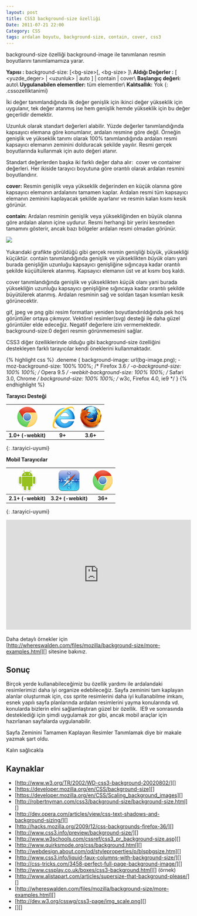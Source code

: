 ```yaml
---
layout: post
title: CSS3 background-size özelliği
Date: 2011-07-21 22:00
Category: CSS
tags: ardalan boyutu, background-size, contain, cover, css3
---
```


background-size özelliği background-image ile tanımlanan resmin
boyutlarını tanımlamamıza yarar.

**Yapısı :** background-size: [&lt;bg-size&gt;[, &lt;bg-size&gt; ]\\
**Aldığı Değerler :** [ <yuzde_deger\> | <uzunluk\> | auto ] |
contain | cover\\
**Başlangıç değeri:** auto\\
**Uygulanabilen elementler:** tüm elementler\\
**Kalıtsallık:** Yok
{: .cssozelliktanimi}

İki değer tanımlandığında ilk değer genişlik için ikinci değer yükseklik
için uygulanır, tek değer atanmış ise hem genişlik hemde yükseklik için
bu değer geçerlidir demektir.

Uzunluk olarak standart değerleri alabilir. Yüzde değerler
tanımlandığında kapsayıcı elemana göre konumlanır, ardalan resmine göre
değil. Örneğin genişlik ve yükseklik tanımı olarak 100% tanımlandığında
ardalan resmi kapsayıcı elemanın zeminini dolduracak şekilde yayılır.
Resmi gerçek boyutlarında kullanmak için auto değeri atanır.

Standart değerlerden başka iki farklı değer daha alır:  cover ve
container değerleri. Her ikiside tarayıcı boyutuna göre orantılı olarak
ardalan resmini boyutlandırır.

**cover:** Resmin genişlik veya yükseklik değerinden en küçük olanına
göre kapsayıcı elemanın ardalanını tamamen kaplar. Ardalan resmi tüm
kapsayıcı elemanın zeminini kaplayacak şekilde ayarlanır ve resmin kalan
kısmı kesik görünür.

**contain:** Ardalan resminin genişlik veya yüksekliğinden en büyük
olanına göre ardalan alanın içine uydurur. Resmi herhangi bir yerini
kesmeden tamamını gösterir, ancak bazı bölgeler ardalan resmi olmadan
görünür.

![][100]

Yukarıdaki grafikte görüldüğü gibi gerçek resmin genişliği büyük,
yüksekliği küçüktür.
contain tanımlandığında genişlik ve yükseklikten *büyük* olanı yani
burada genişliğin uzunluğu kapsayıcı genişliğine sığıncaya kadar
orantılı şekilde küçültülerek atanmış. Kapsayıcı elemanın üst ve at
kısmı boş kaldı.  

cover tanımlandığında genişlik ve yükseklikten *küçük* olanı yani burada
yüksekliğin uzunluğu kapsayıcı genişliğine sığıncaya kadar orantılı
şekilde büyütülerek atanmış. Ardalan resminin sağ ve soldan taşan
kısımları kesik görünecektir.

gif, jpeg ve png gibi resim formatları yeniden boyutlandırıldığında pek
hoş görüntüler ortaya çıkmıyor. Vektörel resimler(svg) desteği ile daha
güzel görüntüler elde edeceğiz. Negatif değerlere izin vermemektedir.
background-size:0 değeri resmin görünmemesini sağlar.

CSS3 diğer özelliklerinde olduğu gibi background-size özelliğini
destekleyen farklı tarayıcılar kendi öneklerini kullanmaktadır.

{% highlight css %}
.deneme {
	background-image: url(bg-image.png);
	-moz-background-size: 100% 100%;           /* Firefox 3.6 */
	-o-background-size: 100% 100%;           /* Opera 9.5 */
	-webkit-background-size: 100% 100%;           /* Safari 3.0, Chrome */
	background-size: 100% 100%;           /* w3c, Firefox 4.0, ie9  */
}
{% endhighlight %}

**Tarayıcı Desteği**

|![Chrome][chrome]|![explorer][explorer]|![Firefox][firefox]|
|:-----------------:|:---------------:|:-------------------:|
|**1.0+ (-webkit)**|**9+**|**3.6+**|
{: .tarayici-uyumi}

**Mobil Tarayıcılar**

|![Android][android] | ![Mobil Safari][msafari] | ![Chrome][chrome] |
|:------------------------:|:----------------------:|:-------------------:|
|**2.1+ (-webkit)**|**3.2+ (-webkit)**|**36+**|
{: .tarayici-uyumi}

<iframe width="100%" height="300" src="http://jsfiddle.net/fatihhayri/TrWy2/8/embedded/result,css,html" frameborder="0"></iframe>

Daha detaylı örnekler için [http://whereswalden.com/files/mozilla/background-size/more-examples.html][] sitesine bakınız.

## Sonuç

Birçok yerde kullanabileceğimiz bu özellik yardımı ile ardalandaki
resimlerimizi daha iyi organize edebileceğiz. Sayfa zeminini tam
kaplayan alanlar oluşturmak için, css sprite resimlerini daha iyi
kullanabilme imkanı, esnek yapılı sayfa planlarında ardalan resimlerini
yayma konularında vd. konularda bizlerin elini sağlamlaştıran güzel bir
özellik.  IE9 ve sonrasında desteklediği için şimdi uygulamak zor gibi,
ancak mobil araçlar için hazırlanan sayfalarda uygulanabilir.

Sayfa Zeminini Tamamen Kaplayan Resimler Tanımlamak diye bir makale
yazmak şart oldu.

Kalın sağlıcakla

## Kaynaklar

-   [http://www.w3.org/TR/2002/WD-css3-background-20020802/][]
-   [https://developer.mozilla.org/en/CSS/background-size][]
-   [https://developer.mozilla.org/en/CSS/Scaling_background_images][]
-   [http://robertnyman.com/css3/background-size/background-size.html][]
-   [http://dev.opera.com/articles/view/css-text-shadows-and-background-sizing/][]
-   [http://hacks.mozilla.org/2009/12/css-backgrounds-firefox-36/][]
-   [http://www.css3.info/preview/background-size/][]
-   [http://www.w3schools.com/cssref/css3_pr_background-size.asp][]
-   [http://www.quirksmode.org/css/background.html][]
-   [http://webdesign.about.com/od/styleproperties/p/blspbgsize.htm][]
-   [http://www.css3.info/liquid-faux-columns-with-background-size/][]
-   [http://css-tricks.com/3458-perfect-full-page-background-image/][]
-   [http://www.cssplay.co.uk/boxes/css3-background.html][] (örnek)
-   [http://www.alistapart.com/articles/supersize-that-background-please/][]
-   [http://whereswalden.com/files/mozilla/background-size/more-examples.html][]
-   [http://dev.w3.org/csswg/css3-page/img_scale.png][]
-   [][]

  [100]: https://lh6.googleusercontent.com/vPFmtJY6MNPZQFrtimtMV9QRAkfyAQa0EUmCeBZGKEXqWMi-lBwCGcNG7AxW8REH67JGVB55m-oyZtM4uixFH-F5J2KjTvtO2SpQ-qvBq-XR54vsRks
  [http://whereswalden.com/files/mozilla/background-size/more-examples.html]: http://whereswalden.com/files/mozilla/background-size/more-examples.html
  [http://www.w3.org/TR/2002/WD-css3-background-20020802/]: http://www.w3.org/TR/2002/WD-css3-background-20020802/
  [https://developer.mozilla.org/en/CSS/background-size]: https://developer.mozilla.org/en/CSS/background-size
  [https://developer.mozilla.org/en/CSS/Scaling_background_images]: https://developer.mozilla.org/en/CSS/Scaling_background_images
  [http://robertnyman.com/css3/background-size/background-size.html]: http://robertnyman.com/css3/background-size/background-size.html
  [http://dev.opera.com/articles/view/css-text-shadows-and-background-sizing/]: http://dev.opera.com/articles/view/css-text-shadows-and-background-sizing/
  [http://hacks.mozilla.org/2009/12/css-backgrounds-firefox-36/]: http://hacks.mozilla.org/2009/12/css-backgrounds-firefox-36/
  [http://www.css3.info/preview/background-size/]: http://www.css3.info/preview/background-size/
  [http://www.w3schools.com/cssref/css3_pr_background-size.asp]: http://www.w3schools.com/cssref/css3_pr_background-size.asp
  [http://www.quirksmode.org/css/background.html]: http://www.quirksmode.org/css/background.html
  [http://webdesign.about.com/od/styleproperties/p/blspbgsize.htm]: http://webdesign.about.com/od/styleproperties/p/blspbgsize.htm
  [http://www.css3.info/liquid-faux-columns-with-background-size/]: http://www.css3.info/liquid-faux-columns-with-background-size/
  [http://css-tricks.com/3458-perfect-full-page-background-image/]: http://css-tricks.com/3458-perfect-full-page-background-image/
  [http://www.cssplay.co.uk/boxes/css3-background.html]: http://www.cssplay.co.uk/boxes/css3-background.html
  [http://www.alistapart.com/articles/supersize-that-background-please/]: http://www.alistapart.com/articles/supersize-that-background-please/
  [http://dev.w3.org/csswg/css3-page/img_scale.png]: http://dev.w3.org/csswg/css3-page/img_scale.png
  [100]: /images/background-size_cover_contain.gif

[firefox]: /images/ff.png
[chrome]: /images/ch.png
[explorer]: /images/ie.png
[msafari]:/images/sm.png
[android]:/images/an.png